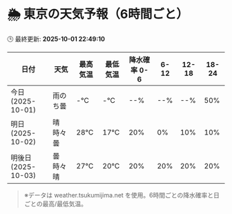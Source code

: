 # 🌦️ 東京の天気予報（6時間ごと）

🕒 最終更新: **2025-10-01 22:49:10**

| 日付 | 天気 | 最高気温 | 最低気温 | 降水確率 0-6 | 6-12 | 12-18 | 18-24 |
|------|------|----------|----------|------------|------|------|------|
| 今日 (2025-10-01) | 雨のち曇 | -℃ | -℃ | --% | --% | --% | 50% |
| 明日 (2025-10-02) | 晴時々曇 | 28℃ | 17℃ | 20% | 0% | 10% | 10% |
| 明後日 (2025-10-03) | 曇時々晴 | 27℃ | 20℃ | 20% | 20% | 20% | 20% |

> ※データは weather.tsukumijima.net を使用。6時間ごとの降水確率と日ごとの最高/最低気温。